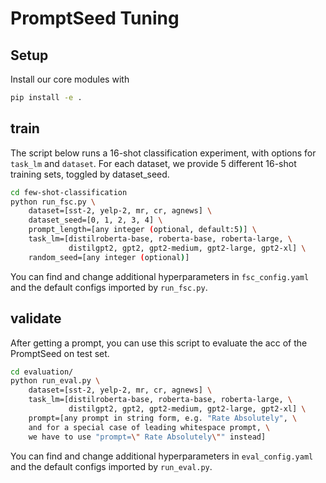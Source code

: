 # PromptSeed Tuning

## Setup
Install our core modules with
```bash
pip install -e .
```

## train
The script below runs a 16-shot classification experiment, with options for `task_lm` and `dataset`. For each dataset, 
we provide 5 different 16-shot training sets, toggled by dataset_seed.

```bash
cd few-shot-classification
python run_fsc.py \
    dataset=[sst-2, yelp-2, mr, cr, agnews] \
    dataset_seed=[0, 1, 2, 3, 4] \
    prompt_length=[any integer (optional, default:5)] \
    task_lm=[distilroberta-base, roberta-base, roberta-large, \
             distilgpt2, gpt2, gpt2-medium, gpt2-large, gpt2-xl] \
    random_seed=[any integer (optional)]
```
You can find and change additional hyperparameters in `fsc_config.yaml` and the default configs imported by `run_fsc.py`.

## validate

After getting a prompt, you can use this script to evaluate the acc of the PromptSeed on test set.

```bash
cd evaluation/
python run_eval.py \
    dataset=[sst-2, yelp-2, mr, cr, agnews] \
    task_lm=[distilroberta-base, roberta-base, roberta-large, \
             distilgpt2, gpt2, gpt2-medium, gpt2-large, gpt2-xl] \
    prompt=[any prompt in string form, e.g. "Rate Absolutely", \
    and for a special case of leading whitespace prompt, \
    we have to use "prompt=\" Rate Absolutely\"" instead]
```

You can find and change additional hyperparameters in `eval_config.yaml` and the default configs imported by `run_eval.py`.